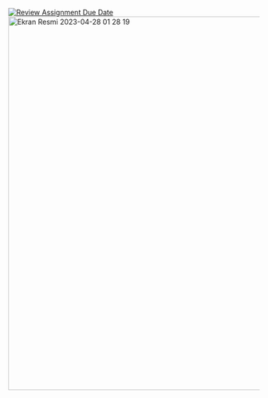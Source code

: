[![Review Assignment Due Date](https://classroom.github.com/assets/deadline-readme-button-24ddc0f5d75046c5622901739e7c5dd533143b0c8e959d652212380cedb1ea36.svg)](https://classroom.github.com/a/QA5O9x4M)
<img width="748" alt="Ekran Resmi 2023-04-28 01 28 19" src="https://user-images.githubusercontent.com/81821335/235004737-b78127f7-d2f3-447a-a7f6-0acdd88b0e00.png">

